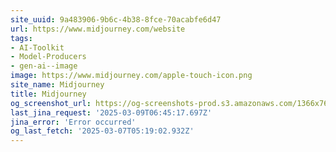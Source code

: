 ```yaml
---
site_uuid: 9a483906-9b6c-4b38-8fce-70acabfe6d47
url: https://www.midjourney.com/website
tags:
- AI-Toolkit
- Model-Producers
- gen-ai--image
image: https://www.midjourney.com/apple-touch-icon.png
site_name: Midjourney
title: Midjourney
og_screenshot_url: https://og-screenshots-prod.s3.amazonaws.com/1366x768/80/false/8619549a6912c68d5cbd733e4698ec6d69230412e60e2975eb927c791d7737ec.jpeg
last_jina_request: '2025-03-09T06:45:17.697Z'
jina_error: 'Error occurred'
og_last_fetch: '2025-03-07T05:19:02.932Z'
---
```


